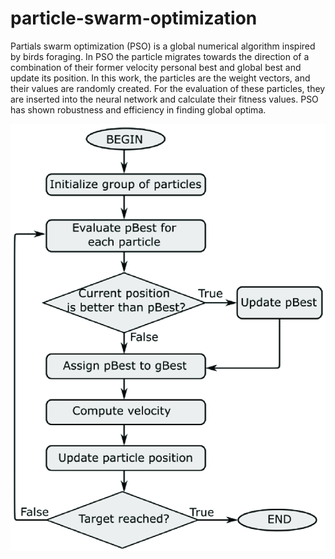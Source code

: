 # particle-swarm-optimization
Partials swarm optimization (PSO) is a global numerical algorithm inspired by birds foraging. In PSO the particle migrates towards the direction of a combination of their former velocity personal best and global best and update its position. In this work, the particles are the weight vectors, and their values are randomly created. For the evaluation of these particles, they are inserted into the neural network and calculate their fitness values. PSO has shown robustness and efficiency in finding global optima.

![](images/pso.png)
